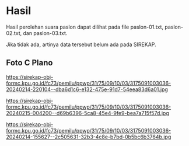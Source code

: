 # Hasil

Hasil perolehan suara paslon dapat dilihat pada file paslon-01.txt, paslon-02.txt, dan paslon-03.txt.

Jika tidak ada, artinya data tersebut belum ada pada SIREKAP.

## Foto C Plano

https://sirekap-obj-formc.kpu.go.id/fc73/pemilu/ppwp/31/75/09/10/03/3175091003036-20240214-220104--dba6d1c6-e132-475e-91d7-54eea83d6a01.jpg

https://sirekap-obj-formc.kpu.go.id/fc73/pemilu/ppwp/31/75/09/10/03/3175091003036-20240215-004200--d69b6396-5ca8-45e4-9fe9-bea7a715f57d.jpg

https://sirekap-obj-formc.kpu.go.id/fc73/pemilu/ppwp/31/75/09/10/03/3175091003036-20240214-155627--2c505631-32b3-4c8e-b7bd-0b5bc6b3764b.jpg
